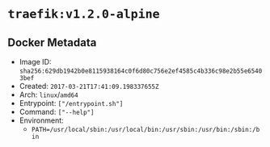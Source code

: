 # `traefik:v1.2.0-alpine`

## Docker Metadata

- Image ID: `sha256:629db1942b0e8115938164c0f6d80c756e2ef4585c4b336c98e2b55e65403bef`
- Created: `2017-03-21T17:41:09.198337655Z`
- Arch: `linux`/`amd64`
- Entrypoint: `["/entrypoint.sh"]`
- Command: `["--help"]`
- Environment:
  - `PATH=/usr/local/sbin:/usr/local/bin:/usr/sbin:/usr/bin:/sbin:/bin`
